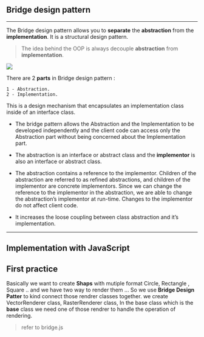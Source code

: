 ##  Bridge design pattern 
___

The Bridge design pattern allows you to **separate** the **abstraction** from the **implementation**. It is a structural design pattern.

>The idea behind the OOP is always decouple **abstraction** from **implementation**.

![](https://media.geeksforgeeks.org/wp-content/uploads/Bridge_Design.png)

There are 2 **parts** in Bridge design pattern :

    1 - Abstraction.
    2 - Implementation.

This is a design mechanism that encapsulates an implementation class inside of an interface class.

* The bridge pattern allows the Abstraction and the Implementation to be developed independently and the client code can access only the Abstraction part without being concerned about the Implementation part.
  
* The abstraction is an interface or abstract class and the **implementor** is also an interface or abstract class.
* The abstraction contains a reference to the implementor. Children of the abstraction are referred to as refined abstractions, and children of the implementor are concrete implementors. Since we can change the reference to the implementor in the abstraction, we are able to change the abstraction’s implementor at run-time. Changes to the implementor do not affect client code.
* It increases the loose coupling between class abstraction and it’s implementation.

___

## Implementation with JavaScript

## First practice

Basically we want to create **Shaps** with mutiple format Circle, Rectangle , Square .. and we have two way to render them ... So we use **Bridge Design Patter** to kind connect those rendrer classes together.
we create VectorRenderer class, RasterRenderer class, In the base class which is the **base** class we need one of those rendrer to handle the operation of rendering.

>refer to bridge.js
